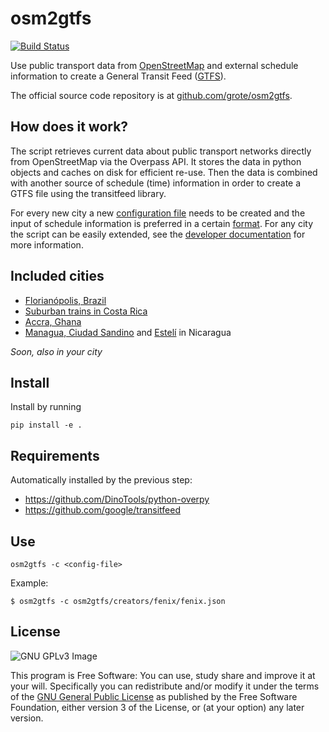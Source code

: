 osm2gtfs
========

[![Build Status](https://travis-ci.org/grote/osm2gtfs.svg?branch=master)](https://travis-ci.org/grote/osm2gtfs)

Use public transport data from [OpenStreetMap](http://www.openstreetmap.org/)
and external schedule information
to create a General Transit Feed ([GTFS](https://developers.google.com/transit/gtfs/)).

The official source code repository is at [github.com/grote/osm2gtfs](https://github.com/grote/osm2gtfs).

How does it work?
-----------------

The script retrieves current data about public transport networks directly from
OpenStreetMap via the Overpass API. It stores the data in python objects and
caches on disk for efficient re-use. Then the data is combined with another
source of schedule (time) information in order to create a GTFS file using the
transitfeed library.

For every new city a new [configuration file](https://github.com/grote/osm2gtfs/wiki/Configuration)
needs to be created and the input of schedule information is preferred
in a certain [format](https://github.com/grote/osm2gtfs/wiki/Schedule).
For any city the script can be easily extended, see the
[developer documentation](https://github.com/grote/osm2gtfs/wiki/Development)
for more information.

Included cities
-----------------

* [Florianópolis, Brazil](https://github.com/grote/osm2gtfs/blob/master/osm2gtfs/creators/fenix/fenix.json)
* [Suburban trains in Costa Rica](https://github.com/grote/osm2gtfs/blob/master/osm2gtfs/creators/incofer/incofer.json)
* [Accra, Ghana](https://github.com/grote/osm2gtfs/blob/master/osm2gtfs/creators/accra/accra.json)
* [Managua, Ciudad Sandino](https://github.com/grote/osm2gtfs/blob/master/osm2gtfs/creators/managua/managua.json) and [Estelí](https://github.com/grote/osm2gtfs/blob/master/osm2gtfs/creators/esteli/esteli.json) in Nicaragua

*Soon, also in your city*

Install
------------

Install by running

    pip install -e .

Requirements
------------
Automatically installed by the previous step:
* https://github.com/DinoTools/python-overpy
* https://github.com/google/transitfeed

Use
------------

    osm2gtfs -c <config-file>

Example:

    $ osm2gtfs -c osm2gtfs/creators/fenix/fenix.json

License
-------

![GNU GPLv3 Image](https://www.gnu.org/graphics/gplv3-127x51.png)

This program is Free Software: You can use, study share and improve it at your
will. Specifically you can redistribute and/or modify it under the terms of the
[GNU General Public License](https://www.gnu.org/licenses/gpl.html) as
published by the Free Software Foundation, either version 3 of the License, or
(at your option) any later version.
